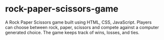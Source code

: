# rock-paper-scissors-game
A Rock Paper Scissors game built using HTML, CSS, JavaScript. Players can choose between rock, paper, scissors and compete against a computer generated choice. The game keeps track of wins, losses, and ties.
